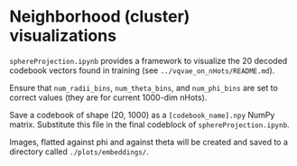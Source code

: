 # Neighborhood (cluster) visualizations

`sphereProjection.ipynb` provides a framework to visualize the 20 decoded codebook vectors found in training (see `../vqvae_on_nHots/README.md`).

Ensure that `num_radii_bins`, `num_theta_bins`, and `num_phi_bins` are set to correct values (they are for current 1000-dim nHots).

Save a codebook of shape (20, 1000) as a `[codebook_name].npy` NumPy matrix. Substitute this file in the final codeblock of `sphereProjection.ipynb`.

Images, flatted against phi and against theta will be created and saved to a directory called `./plots/embeddings/`.
